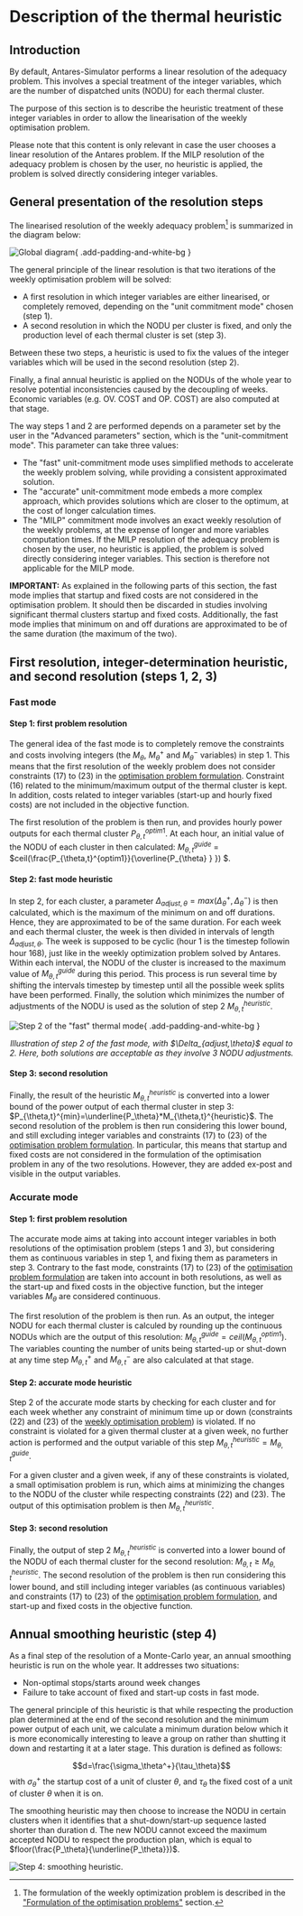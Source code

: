 # Description of the thermal heuristic

## Introduction

By default, Antares-Simulator performs a linear resolution of the adequacy problem. This involves a special treatment of the integer variables, which are the number of dispatched units (NODU) for each thermal cluster.

The purpose of this section is to describe the heuristic treatment of these integer variables in order to allow the linearisation of the weekly optimisation problem.

Please note that this content is only relevant in case the user chooses a linear resolution of the Antares problem. If the MILP resolution of the adequacy problem is chosen by the user, no heuristic is applied, the problem is solved directly considering integer variables. 

## General presentation of the resolution steps

The linearised resolution of the weekly adequacy problem[^1] is summarized in the diagram below:

![Global diagram](../img/global_diagram.png){ .add-padding-and-white-bg }

The general principle of the linear resolution is that two iterations of the weekly optimisation problem will be solved:
- A first resolution in which integer variables are either linearised, or completely removed, depending on the "unit commitment mode" chosen (step 1).
- A second resolution in which the NODU per cluster is fixed, and only the production level of each thermal cluster is set (step 3).

Between these two steps, a heuristic is used to fix the values of the integer variables which will be used in the second resolution (step 2).

Finally, a final annual heuristic is applied on the NODUs of the whole year to resolve potential inconsistencies caused by the decoupling of weeks. Economic variables (e.g. OV. COST and OP. COST) are also computed at that stage.

The way steps 1 and 2 are performed depends on a parameter set by the user in the "Advanced parameters" section, which is the "unit-commitment mode". This parameter can take three values:

- The "fast" unit-commitment mode uses simplified methods to accelerate the weekly problem solving, while providing a consistent approximated solution.
- The "accurate" unit-commitment mode embeds a more complex approach, which provides solutions which are closer to the optimum, at the cost of longer calculation times.
- The "MILP" commitment mode involves an exact weekly resolution of the weekly problems, at the expense of longer and more variables computation times. If the MILP resolution of the adequacy problem is chosen by the user, no heuristic is applied, the problem is solved directly considering integer variables. This section is therefore not applicable for the MILP mode.

**IMPORTANT:** As explained in the following parts of this section, the fast mode implies that startup and fixed costs are not considered in the optimisation problem. It should then be discarded in studies involving significant thermal clusters startup and fixed costs. Additionally, the fast mode implies that minimum on and off durations are approximated to be of the same duration (the maximum of the two).


## First resolution, integer-determination heuristic, and second resolution (steps 1, 2, 3)

### Fast mode
#### Step 1: first problem resolution
The general idea of the fast mode is to completely remove the constraints and costs involving integers (the $M_\theta$, $M_\theta^+$ and $M_\theta^-$ variables) in step 1. This means that the first resolution of the weekly problem does not consider constraints (17) to (23) in the [optimisation problem formulation](05-model.md). Constraint (16) related to the minimum/maximum output of the thermal cluster is kept. In addition, costs related to integer variables (start-up and hourly fixed costs) are not included in the objective function.

The first resolution of the problem is then run, and provides hourly power outputs for each thermal cluster $P_{\theta,t}^{optim1}$. At each hour, an initial value of the NODU of each cluster in then calculated: $M_{\theta,t}^{guide}$ = $ceil(\frac{P_{\theta,t}^{optim1}}{\overline{P_{\theta} } }) $.

#### Step 2: fast mode heuristic
In step 2, for each cluster, a parameter $\Delta_{adjust,\theta} = max(\Delta_\theta^+, \Delta_\theta^-)$ is then calculated, which is the maximum of the minimum on and off durations. Hence, they are approximated to be of the same duration. For each week and each thermal cluster, the week is then divided in intervals of length $\Delta_{adjust,\theta}$. The week is supposed to be cyclic (hour 1 is the timestep followin hour 168), just like in the weekly optimization problem solved by Antares. Within each interval, the NODU of the cluster is increased to the maximum value of $M_{\theta, t}^{guide}$ during this period. This process is run several time by shifting the intervals timestep by timestep until all the possible week splits have been performed. Finally, the solution which minimizes the number of adjustments of the NODU is used as the solution of step 2 $M_{\theta,t}^{heuristic}$.

![Step 2 of the "fast" thermal mode](../img/thermal_heuristic_fast_step_2.png){ .add-padding-and-white-bg }
<p style="text-align: center;"><em>Illustration of step 2 of the fast mode, with $\Delta_{adjust,\theta}$ equal to 2. Here, both solutions are acceptable as they involve 3 NODU adjustments.</em></p>

#### Step 3: second resolution
Finally, the result of the heuristic $M_{\theta,t}^{heuristic}$ is converted into a lower bound of the power output of each thermal cluster in step 3: $P_{\theta,t}^{min}=\underline{P_\theta}*M_{\theta,t}^{heuristic}$. The second resolution of the problem is then run considering this lower bound, and still excluding integer variables and constraints (17) to (23) of the [optimisation problem formulation](05-model.md). In particular, this means that startup and fixed costs are not considered in the formulation of the optimisation problem in any of the two resolutions. However, they are added ex-post and visible in the output variables.

### Accurate mode

#### Step 1: first problem resolution
The accurate mode aims at taking into account integer variables in both resolutions of the optimisation problem (steps 1 and 3), but considering them as continuous variables in step 1, and fixing them as parameters in step 3. Contrary to the fast mode, constraints (17) to (23) of the [optimisation problem formulation](05-model.md) are taken into account in both resolutions, as well as the start-up and fixed costs in the objective function, but the integer variables $M_\theta$ are considered continuous.

The first resolution of the problem is then run. As an output, the integer NODU for each thermal cluster is calculed by rounding up the continuous NODUs which are the output of this resolution: $M_{\theta,t}^{guide}=ceil(M_{\theta,t}^{optim1})$. The variables counting the number of units being started-up or shut-down at any time step $M_{\theta,t}^{+}$ and $M_{\theta,t}^{-}$ are also calculated at that stage.

#### Step 2: accurate mode heuristic
Step 2 of the accurate mode starts by checking for each cluster and for each week whether any constraint of minimum time up or down (constraints (22) and (23) of the [weekly optimisation problem](05-model.md)) is violated. If no constraint is violated for a given thermal cluster at a given week, no further action is performed and the output variable of this step $M_{\theta,t}^{heuristic}=M_{\theta,t}^{guide}$.

For a given cluster and a given week, if any of these constraints is violated, a small optimisation problem is run, which aims at minimizing the changes to the NODU of the cluster while respecting constraints (22) and (23). The output of this optimisation problem is then $M_{\theta,t}^{heuristic}$.

#### Step 3: second resolution
Finally, the output of step 2 $M_{\theta,t}^{heuristic}$ is converted into a lower bound of the NODU of each thermal cluster for the second resolution: $M_{\theta,t} \geq M_{\theta,t}^{heuristic}$. The second resolution of the problem is then run considering this lower bound, and still including integer variables (as continuous variables) and constraints (17) to (23) of the [optimisation problem formulation](05-model.md), and start-up and fixed costs in the objective function.

## Annual smoothing heuristic (step 4)

As a final step of the resolution of a Monte-Carlo year, an annual smoothing heuristic is run on the whole year. It addresses two situations:
- Non-optimal stops/starts around week changes
- Failure to take account of fixed and start-up costs in fast mode.

The general principle of this heuristic is that while respecting the production plan determined at the end of the second resolution and the minimum power output of each unit, we calculate a minimum duration below which it is more economically interesting to leave a group on rather than shutting it down and restarting it at a later stage. This duration is defined as follows:

$$d=\frac{\sigma_\theta^+}{\tau_\theta}$$
with $\sigma_\theta^+$ the startup cost of a unit of cluster $\theta$, and ${\tau_\theta}$ the fixed cost of a unit of cluster $\theta$ when it is on. 


The smoothing heuristic may then choose to increase the NODU in certain clusters when it identifies that a shut-down/start-up sequence lasted shorter than duration d. The new NODU cannot exceed the maximum accepted NODU to respect the production plan, which is equal to $floor(\frac{P_\theta}{\underline{P_\theta}})$.

![Step 4: smoothing heuristic](../img/thermal_smoothing_heuristic.png).


[^1]: The formulation of the weekly optimization problem is described in the ["Formulation of the optimisation problems"](05-model.md) section.